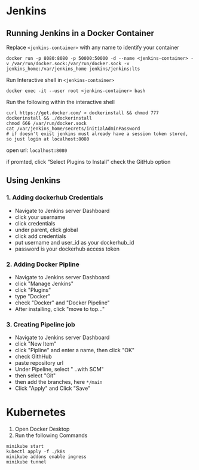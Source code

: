 # Jenkins

## Running Jenkins in a Docker Container
Replace ```<jenkins-container>``` with any name to identify your container
```
docker run -p 8080:8080 -p 50000:50000 -d --name <jenkins-container> -v /var/run/docker.sock:/var/run/docker.sock -v jenkins_home:/var/jenkins_home jenkins/jenkins:lts
```
Run Interactive shell in ```<jenkins-container>```
```
docker exec -it --user root <jenkins-container> bash
```
Run the following within the interactive shell
```
curl https://get.docker.com/ > dockerinstall && chmod 777 dockerinstall && ./dockerinstall
chmod 666 /var/run/docker.sock
cat /var/jenkins_home/secrets/initialAdminPassword
# if doesn't exist jenkins must already have a session token stored, so just login at localhost:8080
```

open url: ```localhost:8080```

if promted, click “Select Plugins to Install” 
check the GitHub option

## Using Jenkins 
### 1. Adding dockerhub Credentials
- Navigate to Jenkins server Dashboard
- click your username
- click credentials
- under parent, click global
- click add credentials
- put username and user_id as your dockerhub_id
- password is your dockerhub access token
### 2. Adding Docker Pipline
- Navigate to Jenkins server Dashboard
- click "Manage Jenkins"
- click "Plugins"
- type "Docker"
- check "Docker" and "Docker Pipeline"
- After installing, click "move to top..." 
### 3. Creating Pipeline job
- Navigate to Jenkins server Dashboard
- click "New Item"
- click "Pipline" and enter a name, then click "OK"
- check GithHub
- paste repository url
- Under Pipeline, select " ..with SCM"
- then select "Git"
- then add the branches, here ```*/main```
- Click "Apply" and Click "Save"


# Kubernetes
1. Open Docker Desktop
2. Run the following Commands

```
minikube start
kubectl apply -f ./k8s
minikube addons enable ingress
minikube tunnel
```




